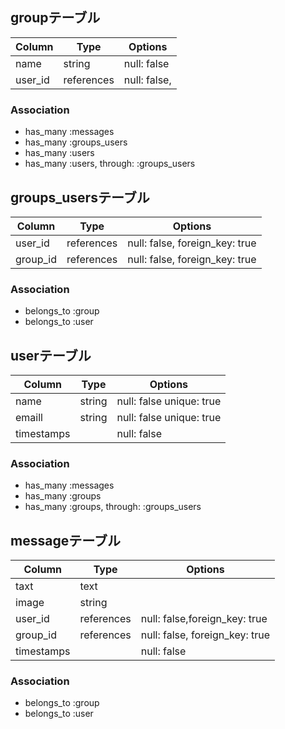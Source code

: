 ## groupテーブル

|Column|Type|Options|
|------|----|-------|
|name|string|null: false |
|user_id|references|null: false, 



### Association
- has_many :messages
- has_many   :groups_users
- has_many   :users
- has_many   :users, through: :groups_users

## groups_usersテーブル

|Column|Type|Options|
|------|----|-------|
|user_id|references|null: false, foreign_key: true|
|group_id|references|null: false, foreign_key: true|

### Association
- belongs_to :group
- belongs_to :user


## userテーブル

|Column|Type|Options|
|------|----|-------|
|name|string|null: false unique: true
|emaill|string|null: false unique: true
|timestamps||null: false

### Association
- has_many :messages
- has_many :groups
- has_many   :groups, through: :groups_users


## messageテーブル

|Column|Type|Options|
|------|----|-------|
|taxt|text|
|image|string|
|user_id|references|null: false,foreign_key: true|
|group_id|references|null: false, foreign_key: true|
|timestamps||null: false

### Association
- belongs_to :group
- belongs_to :user
